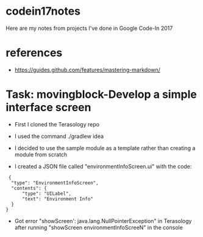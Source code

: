 # codein17notes
Here are my notes from projects I've done in Google Code-In 2017
# references
 * https://guides.github.com/features/mastering-markdown/
 # Task: movingblock-Develop a simple interface screen
  * First I cloned the Terasology repo
  
  * I used the command ./gradlew idea
  
  * I decided to use the sample module as a template rather than creating a module from scratch
  
  * I created a JSON file called "environmentInfoScreen.ui" with the code:
  ```   "type": "EnvironmentInfoScreen",
   {
    "type": "EnvironmentInfoScreen",
    "contents": {
        "type": "UILabel",
        "text": "Environment Info"
    }
}
```
* Got error "showScreen': java.lang.NullPointerException" in Terasology after running "showScreen environmentInfoScreeN" in the console
